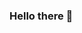 ### Hello there 👋

<!--
**Berk035/Berk035** is a ✨ _special_ ✨ repository because its `README.md` (this file) appears on your GitHub profile.

About Berk;

- 🔭 I’m currently working as Research Asst.
- 🌱 I’m currently learning ML, Robotics and Autonomous Systems.

![Dino] https://github.com/Berk035/Berk035/master/dinosaur.gif
